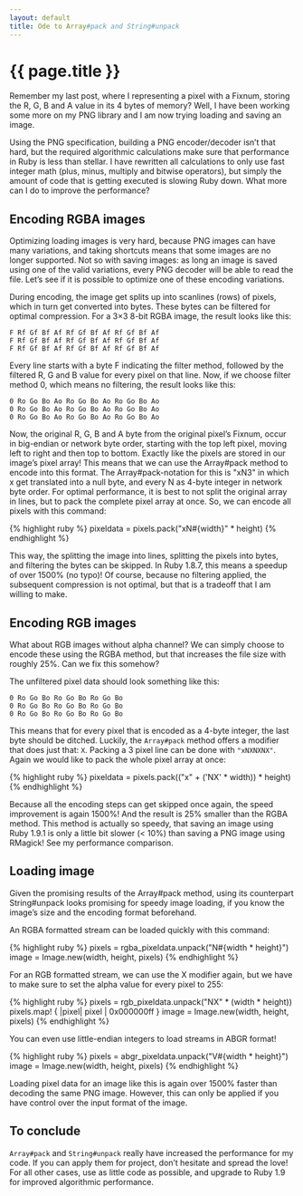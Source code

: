 ```yaml
---
layout: default
title: Ode to Array#pack and String#unpack
---
```


# {{ page.title }}

Remember my last post, where I representing a pixel with a Fixnum, storing the R, G, B and A value in its 4 bytes of memory? Well, I have been working some more on my PNG library and I am now trying loading and saving an image.

Using the PNG specification, building a PNG encoder/decoder isn’t that hard, but the required algorithmic calculations make sure that performance in Ruby is less than stellar. I have rewritten all calculations to only use fast integer math (plus, minus, multiply and bitwise operators), but simply the amount of code that is getting executed is slowing Ruby down. What more can I do to improve the performance?

## Encoding RGBA images

Optimizing loading images is very hard, because PNG images can have many variations, and taking shortcuts means that some images are no longer supported. Not so with saving images: as long an image is saved using one of the valid variations, every PNG decoder will be able to read the file. Let’s see if it is possible to optimize one of these encoding variations.

During encoding, the image get splits up into scanlines (rows) of pixels, which in turn get converted into bytes. These bytes can be filtered for optimal compression. For a 3×3 8-bit RGBA image, the result looks like this:

    F Rf Gf Bf Af Rf Gf Bf Af Rf Gf Bf Af
    F Rf Gf Bf Af Rf Gf Bf Af Rf Gf Bf Af
    F Rf Gf Bf Af Rf Gf Bf Af Rf Gf Bf Af

Every line starts with a byte F indicating the filter method, followed by the filtered R, G and B value for every pixel on that line. Now, if we choose filter method 0, which means no filtering, the result looks like this:

    0 Ro Go Bo Ao Ro Go Bo Ao Ro Go Bo Ao
    0 Ro Go Bo Ao Ro Go Bo Ao Ro Go Bo Ao
    0 Ro Go Bo Ao Ro Go Bo Ao Ro Go Bo Ao

Now, the original R, G, B and A byte from the original pixel’s Fixnum, occur in big-endian or network byte order, starting with the top left pixel, moving left to right and then top to bottom. Exactly like the pixels are stored in our image’s pixel array! This means that we can use the Array#pack method to encode into this format. The Array#pack-notation for this is "xN3" in which x get translated into a null byte, and every N as 4-byte integer in network byte order. For optimal performance, it is best to not split the original array in lines, but to pack the complete pixel array at once. So, we can encode all pixels with this command:

{% highlight ruby %}
pixeldata = pixels.pack("xN#{width}" * height)
{% endhighlight %}

This way, the splitting the image into lines, splitting the pixels into bytes, and filtering the bytes can be skipped. In Ruby 1.8.7, this means a speedup of over 1500% (no typo)! Of course, because no filtering applied, the subsequent compression is not optimal, but that is a tradeoff that I am willing to make.

## Encoding RGB images

What about RGB images without alpha channel? We can simply choose to encode these using the RGBA method, but that increases the file size with roughly 25%. Can we fix this somehow?

The unfiltered pixel data should look something like this:

    0 Ro Go Bo Ro Go Bo Ro Go Bo
    0 Ro Go Bo Ro Go Bo Ro Go Bo
    0 Ro Go Bo Ro Go Bo Ro Go Bo

This means that for every pixel that is encoded as a 4-byte integer, the last byte should be ditched. Luckily, the `Array#pack` method offers a modifier that does just that: `X`. Packing a 3 pixel line can be done with `"xNXNXNX"`. Again we would like to pack the whole pixel array at once:

{% highlight ruby %}
pixeldata = pixels.pack(("x" + ('NX' * width)) * height)
{% endhighlight %}

Because all the encoding steps can get skipped once again, the speed improvement is again 1500%! And the result is 25% smaller than the RGBA method. This method is actually so speedy, that saving an image using Ruby 1.9.1 is only a little bit slower (< 10%) than saving a PNG image using RMagick! See my performance comparison.

## Loading image

Given the promising results of the Array#pack method, using its counterpart String#unpack looks promising for speedy image loading, if you know the image’s size and the encoding format beforehand.

An RGBA formatted stream can be loaded quickly with this command:

{% highlight ruby %}
pixels = rgba_pixeldata.unpack("N#{width * height}")
image = Image.new(width, height, pixels)
{% endhighlight %}

For an RGB formatted stream, we can use the X modifier again, but we have to make sure to set the alpha value for every pixel to 255:

{% highlight ruby %}
pixels = rgb_pixeldata.unpack("NX" * (width * height))
pixels.map! { |pixel| pixel | 0x000000ff }
image = Image.new(width, height, pixels)
{% endhighlight %}

You can even use little-endian integers to load streams in ABGR format!

{% highlight ruby %}
pixels = abgr_pixeldata.unpack("V#{width * height}")
image = Image.new(width, height, pixels)
{% endhighlight %}

Loading pixel data for an image like this is again over 1500% faster than decoding the same PNG image. However, this can only be applied if you have control over the input format of the image.

## To conclude

`Array#pack` and `String#unpack` really have increased the performance for my code. If you can apply them for project, don’t hesitate and spread the love! For all other cases, use as little code as possible, and upgrade to Ruby 1.9 for improved algorithmic performance.
